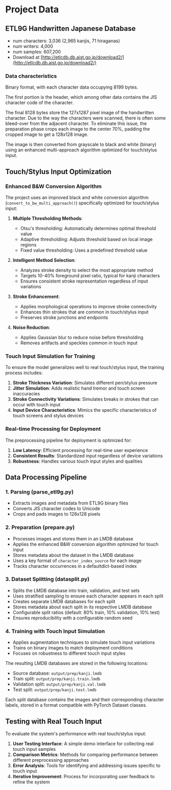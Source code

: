 # Project Data

## ETL9G Handwritten Japanese Database

- num characters: 3,036 (2,965 kanjis, 71 hiraganas)
- num writers: 4,000
- num samples: 607,200
- Download at [http://etlcdb.db.aist.go.jp/download2/](http://etlcdb.db.aist.go.jp/download2/)

### Data characteristics

Binary format, with each character data occupying 8199 bytes.

The first portion is the header, which among other data contains the JIS character code of the character.

The final 8128 bytes store the 127x1287 pixel image of the handwritten character. Due to the way the characters were scanned, there is often some bleed-over from the adjacent character. To eliminate this issue, the preparation phase crops each image to the center 70%, padding the cropped image to get a 128x128 image.

The image is then converted from grayscale to black and white (binary) using an enhanced multi-approach algorithm optimized for touch/stylus input.

## Touch/Stylus Input Optimization

### Enhanced B&W Conversion Algorithm

The project uses an improved black and white conversion algorithm (`convert_to_bw_multi_approach()`) specifically optimized for touch/stylus input:

1. **Multiple Thresholding Methods**:
   - Otsu's thresholding: Automatically determines optimal threshold value
   - Adaptive thresholding: Adjusts threshold based on local image regions
   - Fixed value thresholding: Uses a predefined threshold value

2. **Intelligent Method Selection**:
   - Analyzes stroke density to select the most appropriate method
   - Targets 10-40% foreground pixel ratio, typical for kanji characters
   - Ensures consistent stroke representation regardless of input variations

3. **Stroke Enhancement**:
   - Applies morphological operations to improve stroke connectivity
   - Enhances thin strokes that are common in touch/stylus input
   - Preserves stroke junctions and endpoints

4. **Noise Reduction**:
   - Applies Gaussian blur to reduce noise before thresholding
   - Removes artifacts and speckles common in touch input

### Touch Input Simulation for Training

To ensure the model generalizes well to real touch/stylus input, the training process includes:

1. **Stroke Thickness Variation**: Simulates different pen/stylus pressure
2. **Jitter Simulation**: Adds realistic hand tremor and touch screen inaccuracies
3. **Stroke Connectivity Variations**: Simulates breaks in strokes that can occur with touch input
4. **Input Device Characteristics**: Mimics the specific characteristics of touch screens and stylus devices

### Real-time Processing for Deployment

The preprocessing pipeline for deployment is optimized for:

1. **Low Latency**: Efficient processing for real-time user experience
2. **Consistent Results**: Standardized input regardless of device variations
3. **Robustness**: Handles various touch input styles and qualities

## Data Processing Pipeline

### 1. Parsing (parse_etl9g.py)
- Extracts images and metadata from ETL9G binary files
- Converts JIS character codes to Unicode
- Crops and pads images to 128x128 pixels

### 2. Preparation (prepare.py)
- Processes images and stores them in an LMDB database
- Applies the enhanced B&W conversion algorithm optimized for touch input
- Stores metadata about the dataset in the LMDB database
- Uses a key format of `character_index_source` for each image
- Tracks character occurrences in a defaultdict-based index

### 3. Dataset Splitting (datasplit.py)
- Splits the LMDB database into train, validation, and test sets
- Uses stratified sampling to ensure each character appears in each split
- Creates separate LMDB databases for each split
- Stores metadata about each split in its respective LMDB database
- Configurable split ratios (default: 80% train, 10% validation, 10% test)
- Ensures reproducibility with a configurable random seed

### 4. Training with Touch Input Simulation
- Applies augmentation techniques to simulate touch input variations
- Trains on binary images to match deployment conditions
- Focuses on robustness to different touch input styles

The resulting LMDB databases are stored in the following locations:
- Source database: `output/prep/kanji.lmdb`
- Train split: `output/prep/kanji.train.lmdb`
- Validation split: `output/prep/kanji.val.lmdb`
- Test split: `output/prep/kanji.test.lmdb`

Each split database contains the images and their corresponding character labels, stored in a format compatible with PyTorch Dataset classes.

## Testing with Real Touch Input

To evaluate the system's performance with real touch/stylus input:

1. **User Testing Interface**: A simple demo interface for collecting real touch input samples
2. **Comparison Metrics**: Methods for comparing performance between different preprocessing approaches
3. **Error Analysis**: Tools for identifying and addressing issues specific to touch input
4. **Iterative Improvement**: Process for incorporating user feedback to refine the system
